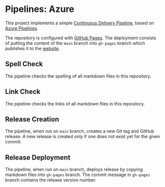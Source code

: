 # Pipelines: Azure

This project implements a simple [Continuous Delivery
Pipeline](https://en.wikipedia.org/wiki/Continuous_delivery), based on [Azure
Pipelines](https://azure.microsoft.com/en-us/services/devops/pipelines/).

The repository is configured with [GitHub Pages](https://pages.github.com/).
The deployment consists of putting the content of the `main` branch into
`gh-pages` branch which publishes it to the [website](https://slawekzachcial.github.io/pipelines-azure/).

## Spell Check

The pipeline checks the spelling of all markdown files in this repository.

## Link Check

The pipeline checks the links of all markdown files in this repository.

## Release Creation

The pipeline, when run on `main` branch, creates a new Git tag and GitHub
release. A new release is created only if one does not exist yet for the given
commit.

## Release Deployment

The pipeline, when run on `main` branch, deploys release by copying markdown
files into `gh-pages` branch. The commit message in `gh-pages` branch contains
the release version number.
